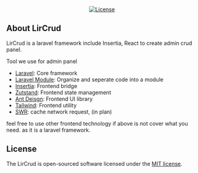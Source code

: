 <!-- <p align="center"><a href="https://laravel.com" target="_blank"><img src="https://raw.githubusercontent.com/laravel/art/master/logo-lockup/5%20SVG/2%20CMYK/1%20Full%20Color/laravel-logolockup-cmyk-red.svg" width="400" alt="Laravel Logo"></a></p> -->

<p align="center">
<!-- <a href="https://github.com/laravel/framework/actions"><img src="https://github.com/laravel/framework/workflows/tests/badge.svg" alt="Build Status"></a> -->
<!-- <a href="https://packagist.org/packages/laravel/framework"><img src="https://img.shields.io/packagist/dt/laravel/framework" alt="Total Downloads"></a> -->
<!-- <a href="https://packagist.org/packages/laravel/framework"><img src="https://img.shields.io/packagist/v/laravel/framework" alt="Latest Stable Version"></a> -->
<a href="https://packagist.org/packages/laravel/framework"><img src="https://img.shields.io/packagist/l/laravel/framework" alt="License"></a>
</p>

## About LirCrud

LirCrud is a laravel framework include Insertia, React to create admin crud panel.

Tool we use for admin panel
- [Laravel](#): Core framework
- [Laravel Module](#): Organize and seperate code into a module
- [Insertia](#): Frontend bridge
- [Zutstand](#): Frontend state management
- [Ant Deisgn](#): Frontend UI library
- [Tailwind](#): Frontend utility
- [SWR](#): cache network request, (in plan)

feel free to use other frontend technology if above is not cover what you need. as it is a laravel framework.

<!-- ## Contributing

Thank you for considering contributing to the Laravel framework! The contribution guide can be found in the [Laravel documentation](https://laravel.com/docs/contributions).

## Code of Conduct

In order to ensure that the Laravel community is welcoming to all, please review and abide by the [Code of Conduct](https://laravel.com/docs/contributions#code-of-conduct).

## Security Vulnerabilities

If you discover a security vulnerability within Laravel, please send an e-mail to Taylor Otwell via [taylor@laravel.com](mailto:taylor@laravel.com). All security vulnerabilities will be promptly addressed. -->

## License

The LirCrud is open-sourced software licensed under the [MIT license](https://opensource.org/licenses/MIT).
